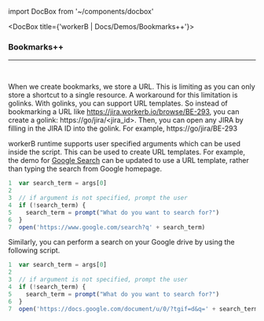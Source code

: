 import DocBox from '~/components/docbox'

<DocBox title={'workerB | Docs/Demos/Bookmarks++'}>

### **Bookmarks++**
<hr/>
<br/>

When we create bookmarks, we store a URL. This is limiting as you can only store a shortcut to a single resource. A workaround for this limitation is golinks. With golinks, you can support URL templates. So instead of bookmarking a URL like https://jira.workerb.io/browse/BE-293, you can create a golink: https://go/jira/<jira_id>. Then, you can open any JIRA by filling in the JIRA ID into the golink. For example, https://go/jira/BE-293

workerB runtime supports user specified arguments which can be used inside the script. This can be used to create URL templates. For example, the demo for [Google Search](/demos/googlesearch) can be updated to use a URL template, rather than typing the search from Google homepage.  

```javascript
1  var search_term = args[0]
2  
3  // if argument is not specified, prompt the user
4  if (!search_term) {
5    search_term = prompt("What do you want to search for?")
6  }
7  open('https://www.google.com/search?q' + search_term)
```

Similarly, you can perform a search on your Google drive by using the following script. 

```javascript
1  var search_term = args[0]
2  
3  // if argument is not specified, prompt the user
4  if (!search_term) {
5    search_term = prompt("What do you want to search for?")
6  }
7  open('https://docs.google.com/document/u/0/?tgif=d&q=' + search_term)
```

</DocBox>